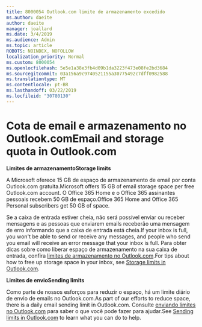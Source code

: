 ```yaml
---
title: 8000054 Outlook.com limite de armazenamento excedido
ms.author: daeite
author: daeite
manager: joallard
ms.date: 3/4/2019
ms.audience: Admin
ms.topic: article
ROBOTS: NOINDEX, NOFOLLOW
localization_priority: Normal
ms.custom: 8000054
ms.openlocfilehash: 5e5e1a38e3fb4d09b1da3223f473e08fe2bd3684
ms.sourcegitcommit: 03a156a9c9740521155a30775492c7dff0982588
ms.translationtype: MT
ms.contentlocale: pt-BR
ms.lasthandoff: 03/22/2019
ms.locfileid: "30780130"
---
```

# <a name="email-and-storage-quota-in-outlookcom"></a><span data-ttu-id="c16a3-102">Cota de email e armazenamento no Outlook.com</span><span class="sxs-lookup"><span data-stu-id="c16a3-102">Email and storage quota in Outlook.com</span></span>

<span data-ttu-id="c16a3-103">**Limites de armazenamento**</span><span class="sxs-lookup"><span data-stu-id="c16a3-103">**Storage limits**</span></span>

<span data-ttu-id="c16a3-104">A Microsoft oferece 15 GB de espaço de armazenamento de email por conta Outlook.com gratuita.</span><span class="sxs-lookup"><span data-stu-id="c16a3-104">Microsoft offers 15 GB of email storage space per free Outlook.com account.</span></span> <span data-ttu-id="c16a3-105">O Office 365 Home e o Office 365 assinantes pessoais recebem 50 GB de espaço.</span><span class="sxs-lookup"><span data-stu-id="c16a3-105">Office 365 Home and Office 365 Personal subscribers get 50 GB of space.</span></span>
  
<span data-ttu-id="c16a3-106">Se a caixa de entrada estiver cheia, não será possível enviar ou receber mensagens e as pessoas que enviarem emails receberão uma mensagem de erro informando que a caixa de entrada está cheia.</span><span class="sxs-lookup"><span data-stu-id="c16a3-106">If your inbox is full, you won't be able to send or receive any messages, and people who send you email will receive an error message that your inbox is full.</span></span> <span data-ttu-id="c16a3-107">Para obter dicas sobre como liberar espaço de armazenamento na sua caixa de entrada, confira [limites de armazenamento no Outlook.com](https://go.microsoft.com/fwlink/p/?linkid=2001900&amp;clcid=0x409).</span><span class="sxs-lookup"><span data-stu-id="c16a3-107">For tips about how to free up storage space in your inbox, see [Storage limits in Outlook.com](https://go.microsoft.com/fwlink/p/?linkid=2001900&amp;clcid=0x409).</span></span>

<span data-ttu-id="c16a3-108">**Limites de envio**</span><span class="sxs-lookup"><span data-stu-id="c16a3-108">**Sending limits**</span></span>

<span data-ttu-id="c16a3-109">Como parte de nossos esforços para reduzir o espaço, há um limite diário de envio de emails no Outlook.com.</span><span class="sxs-lookup"><span data-stu-id="c16a3-109">As part of our efforts to reduce space, there is a daily email sending limit in Outlook.com.</span></span> <span data-ttu-id="c16a3-110">Consulte [enviando limites no Outlook.com](https://support.office.com/article/279ee200-594c-40f0-9ec8-bb6af7735c2e) para saber o que você pode fazer para ajudar.</span><span class="sxs-lookup"><span data-stu-id="c16a3-110">See [Sending limits in Outlook.com](https://support.office.com/article/279ee200-594c-40f0-9ec8-bb6af7735c2e) to learn what you can do to help.</span></span>